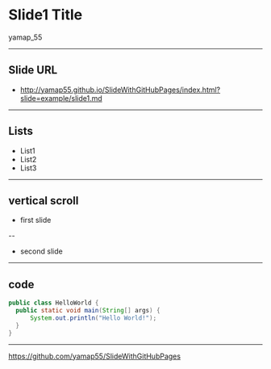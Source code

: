 # Slide1 Title

yamap_55

---

## Slide URL
- http://yamap55.github.io/SlideWithGitHubPages/index.html?slide=example/slide1.md

---

## Lists

- List1
- List2
- List3

---

## vertical scroll

- first slide

--

- second slide

---

## code

```java
public class HelloWorld {
  public static void main(String[] args) {
      System.out.println("Hello World!");
  }
}
```

---

https://github.com/yamap55/SlideWithGitHubPages
